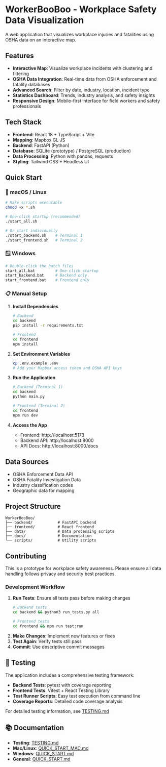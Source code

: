 # WorkerBooBoo - Workplace Safety Data Visualization

A web application that visualizes workplace injuries and fatalities using OSHA data on an interactive map.

## Features

- **Interactive Map**: Visualize workplace incidents with clustering and filtering
- **OSHA Data Integration**: Real-time data from OSHA enforcement and fatality databases
- **Advanced Search**: Filter by date, industry, location, incident type
- **Statistics Dashboard**: Trends, industry analysis, and safety insights
- **Responsive Design**: Mobile-first interface for field workers and safety professionals

## Tech Stack

- **Frontend**: React 18 + TypeScript + Vite
- **Mapping**: Mapbox GL JS
- **Backend**: FastAPI (Python)
- **Database**: SQLite (prototype) / PostgreSQL (production)
- **Data Processing**: Python with pandas, requests
- **Styling**: Tailwind CSS + Headless UI

## Quick Start

### 🍎 macOS / Linux
```bash
# Make scripts executable
chmod +x *.sh

# One-click startup (recommended)
./start_all.sh

# Or start individually
./start_backend.sh    # Terminal 1
./start_frontend.sh   # Terminal 2
```

### 🪟 Windows
```bash
# Double-click the batch files
start_all.bat         # One-click startup
start_backend.bat     # Backend only
start_frontend.bat    # Frontend only
```

### 📋 Manual Setup
1. **Install Dependencies**
   ```bash
   # Backend
   cd backend
   pip install -r requirements.txt
   
   # Frontend
   cd frontend
   npm install
   ```

2. **Set Environment Variables**
   ```bash
   cp .env.example .env
   # Add your Mapbox access token and OSHA API keys
   ```

3. **Run the Application**
   ```bash
   # Backend (Terminal 1)
   cd backend
   python main.py
   
   # Frontend (Terminal 2)
   cd frontend
   npm run dev
   ```

4. **Access the App**
   - Frontend: http://localhost:5173
   - Backend API: http://localhost:8000
   - API Docs: http://localhost:8000/docs

## Data Sources

- OSHA Enforcement Data API
- OSHA Fatality Investigation Data
- Industry classification codes
- Geographic data for mapping

## Project Structure

```
WorkerBooBoo/
├── backend/           # FastAPI backend
├── frontend/          # React frontend
├── data/              # Data processing scripts
├── docs/              # Documentation
└── scripts/           # Utility scripts
```

## Contributing

This is a prototype for workplace safety awareness. Please ensure all data handling follows privacy and security best practices.

### Development Workflow
1. **Run Tests**: Ensure all tests pass before making changes
   ```bash
   # Backend tests
   cd backend && python3 run_tests.py all
   
   # Frontend tests  
   cd frontend && npm run test:run
   ```
2. **Make Changes**: Implement new features or fixes
3. **Test Again**: Verify tests still pass
4. **Commit**: Use descriptive commit messages

## 🧪 Testing

The application includes a comprehensive testing framework:

- **Backend Tests**: pytest with coverage reporting
- **Frontend Tests**: Vitest + React Testing Library
- **Test Runner Scripts**: Easy test execution from command line
- **Coverage Reports**: Detailed code coverage analysis

For detailed testing information, see [TESTING.md](TESTING.md)

## 📚 Documentation

- **Testing**: [TESTING.md](TESTING.md)
- **Mac/Linux**: [QUICK_START_MAC.md](QUICK_START_MAC.md)
- **Windows**: [QUICK_START.md](QUICK_START.md)
- **General**: [QUICK_START.md](QUICK_START.md)
